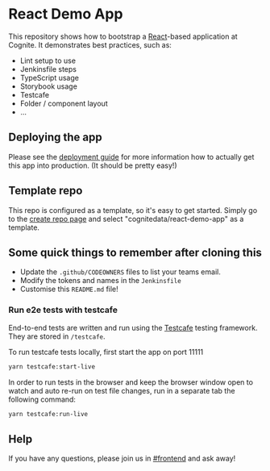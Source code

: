 # React Demo App

This repository shows how to bootstrap a [React]-based application at Cognite.
It demonstrates best practices, such as:

- Lint setup to use
- Jenkinsfile steps
- TypeScript usage
- Storybook usage
- Testcafe
- Folder / component layout
- ...

## Deploying the app

Please see the [deployment guide] for more information how to actually get this app into production.
(It should be pretty easy!)

## Template repo

This repo is configured as a template, so it's easy to get started.
Simply go to the [create repo page] and select "cognitedata/react-demo-app" as a template.

## Some quick things to remember after cloning this

- Update the `.github/CODEOWNERS` files to list your teams email.
- Modify the tokens and names in the `Jenkinsfile`
- Customise this `README.md` file!

### Run e2e tests with testcafe

End-to-end tests are written and run using the [Testcafe](https://github.com/DevExpress/testcafe) testing framework. They are stored in `/testcafe`.

To run testcafe tests locally, first start the app on port 11111

```sh
yarn testcafe:start-live
```

In order to run tests in the browser and keep the browser window open to watch and auto re-run on test file changes, run in a separate tab the following command:

```sh
yarn testcafe:run-live
```

## Help

If you have any questions, please join us in [#frontend] and ask away!

[react]: https://reactjs.org/
[deployment guide]: https://cognitedata.atlassian.net/wiki/spaces/FAS/pages/1003225162/How+to+deploy+on+Frontend+App+Server+FAS
[#frontend]: https://cognitedata.slack.com/archives/C6KNJCEEA
[create repo page]: https://github.com/organizations/cognitedata/repositories/new
